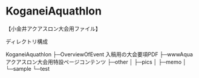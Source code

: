 # KoganeiAquathlon
【小金井アクアスロン大会用ファイル】

ディレクトリ構成

KoganeiAquathlon
├─OverviewOfEvent 入稿用の大会要項PDF
├─wwwAqua　アクアスロン大会用特設ページコンテンツ
├─other
│  ├─pics
│  ├─memo
│  └─sample
└─test
